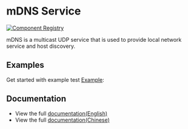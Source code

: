 # mDNS Service

[![Component Registry](https://components.espressif.com/components/espressif/mdns/badge.svg)](https://components.espressif.com/components/espressif/mdns)

mDNS is a multicast UDP service that is used to provide local network service and host discovery.

## Examples

Get started with example test [Example](examples/README.md):

## Documentation

* View the full [documentation(English)](https://espressif.github.io/esp-protocols/mdns/en/index.html)
* View the full [documentation(Chinese)](https://espressif.github.io/esp-protocols/mdns/zh_CN/index.html)
